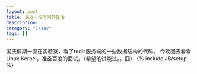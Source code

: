 ```yaml
---
layout: post
title: 最近一段时间的生活
description: 
category: "Essay"
tags: []
---
```

国庆假期一直在实验室，看了redis服务端的一些数据结构的代码。
今晚回去看看Linux Kernel，准备百度的面试。（希望笔试能过。。囧）
{% include JB/setup %}
